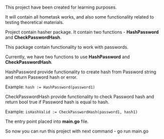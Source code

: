 This project have been created for learning purposes.

It will contain all hometask works, and also some functionality related to testing theoretical materials.

Project contain hasher package. It contain two functions - **HashPassword** and **CheckPasswordHash**.

This package contain functionality to work with passwords.

Currently, we have two functions to use **HashPassword** and **CheckPasswordHash**.

HashPassword provide functionality to create hash from Password string and return Password hash or error. 

Example: `hash := HashPassword(password1)`

CheckPasswordHash provide functionality to check Password hash and return bool true if Password hash is equal to hash. 

Example: `isHashValid := CheckPasswordHash(password1, hash1)`

The entry point placed into **main.go** file.

So now you can run this project with next command - go run main.go
